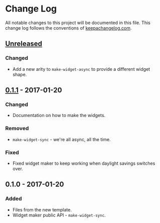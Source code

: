 # Change Log
All notable changes to this project will be documented in this file. This change log follows the conventions of [keepachangelog.com](http://keepachangelog.com/).

## [Unreleased]
### Changed
- Add a new arity to `make-widget-async` to provide a different widget shape.

## [0.1.1] - 2017-01-20
### Changed
- Documentation on how to make the widgets.

### Removed
- `make-widget-sync` - we're all async, all the time.

### Fixed
- Fixed widget maker to keep working when daylight savings switches over.

## 0.1.0 - 2017-01-20
### Added
- Files from the new template.
- Widget maker public API - `make-widget-sync`.

[Unreleased]: https://github.com/your-name/draconicui/compare/0.1.1...HEAD
[0.1.1]: https://github.com/your-name/draconicui/compare/0.1.0...0.1.1
